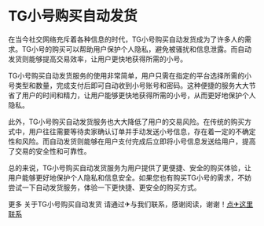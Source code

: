 # TG小号购买自动发货

在当今社交网络充斥着各种信息的时代，TG小号购买自动发货成为了许多人的需求。TG小号的购买可以帮助用户保护个人隐私，避免被骚扰和信息泄露。而自动发货则能够提高交易效率，让用户更快地获得所需的小号。

TG小号购买自动发货服务的使用非常简单，用户只需在指定的平台选择所需的小号类型和数量，完成支付后即可自动收到小号账号和密码。这种便捷的服务大大节省了用户的时间和精力，让用户能够更快地获得所需的小号，从而更好地保护个人隐私。

此外，TG小号购买自动发货服务也大大降低了用户的交易风险。在传统的购买方式中，用户往往需要等待卖家确认订单并手动发送小号信息，存在着一定的不确定性和风险。而自动发货则能够在用户支付完成后立即将小号信息发送给用户，提高了交易的安全性和可靠性。

总的来说，TG小号购买自动发货服务为用户提供了更便捷、安全的购买体验，让用户能够更好地保护个人隐私和信息安全。如果您也有购买TG小号的需求，不妨尝试一下自动发货服务，体验一下更快捷、更安全的购买方式。

更多 关于TG小号购买自动发货 请通过✈与我们联系，感谢阅读，谢谢！[点✈这里联系](https://ww.k02.cc)